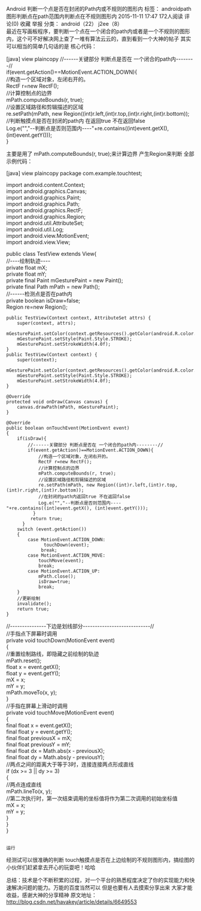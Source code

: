 Android 判断一个点是否在封闭的Path内或不规则的图形内
标签： androidpath图形判断点在path范围内判断点在不规则图形内
2015-11-11 17:47 172人阅读 评论(0) 收藏 举报
 分类： android（22）  j2ee（8）  
最近在写画板程序，要判断一个点在一个闭合的path内或者是一个不规则的图形内，这个可不好解决网上查了一堆有算法云云的，直到看到一个大神的帖子 其实可以相当的简单几句话的是 核心代码：

[java] view plaincopy
//------关键部分 判断点是否在 一个闭合的path内--------//  
            if(event.getAction()==MotionEvent.ACTION_DOWN){  
                //构造一个区域对象，左闭右开的。    
                RectF r=new RectF();    
                //计算控制点的边界    
                mPath.computeBounds(r, true);    
                //设置区域路径和剪辑描述的区域    
                re.setPath(mPath, new Region((int)r.left,(int)r.top,(int)r.right,(int)r.bottom));    
                //判断触摸点是否在封闭的path内 在返回true 不在返回false  
                Log.e("","--判断点是否则范围内----"+re.contains((int)event.getX(), (int)event.getY()));  
              }    

主要是用了 mPath.computeBounds(r, true);来计算边界 产生Region来判断
 全部示例代码：

  

[java] view plaincopy
package com.example.touchtest;  
   
import android.content.Context;  
import android.graphics.Canvas;  
import android.graphics.Paint;  
import android.graphics.Path;  
import android.graphics.RectF;  
import android.graphics.Region;  
import android.util.AttributeSet;  
import android.util.Log;  
import android.view.MotionEvent;  
import android.view.View;   
  
public class TestView extends View{   
     //----绘制轨迹----  
    private float mX;    
    private float mY;     
    private final Paint mGesturePaint = new Paint();    
    private final Path mPath = new Path();    
    //------检测点是否在path内  
    private boolean isDraw=false;  
    Region re=new Region();  
      
    public TestView(Context context, AttributeSet attrs) {  
        super(context, attrs);  
        mGesturePaint.setColor(context.getResources().getColor(android.R.color.holo_green_dark));  
        mGesturePaint.setStyle(Paint.Style.STROKE);   
        mGesturePaint.setStrokeWidth(4.0f);  
    }   
    public TestView(Context context) {  
        super(context);  
        mGesturePaint.setColor(context.getResources().getColor(android.R.color.holo_green_dark));  
        mGesturePaint.setStyle(Paint.Style.STROKE);   
        mGesturePaint.setStrokeWidth(4.0f);  
    }  
      
    @Override  
    protected void onDraw(Canvas canvas) {  
        canvas.drawPath(mPath, mGesturePaint);   
    }   
      
    @Override    
    public boolean onTouchEvent(MotionEvent event)    
    {  
        if(isDraw){  
            //------关键部分 判断点是否在 一个闭合的path内--------//  
            if(event.getAction()==MotionEvent.ACTION_DOWN){  
                //构造一个区域对象，左闭右开的。    
                RectF r=new RectF();    
                //计算控制点的边界    
                mPath.computeBounds(r, true);    
                //设置区域路径和剪辑描述的区域    
                re.setPath(mPath, new Region((int)r.left,(int)r.top,(int)r.right,(int)r.bottom));    
                //在封闭的path内返回true 不在返回false  
                Log.e("","--判断点是否则范围内----"+re.contains((int)event.getX(), (int)event.getY()));  
              }    
             return true;  
          }   
        switch (event.getAction())    
        {    
            case MotionEvent.ACTION_DOWN:     
                  touchDown(event);  
                 break;    
            case MotionEvent.ACTION_MOVE:    
                touchMove(event);    
                break;  
            case MotionEvent.ACTION_UP:   
                mPath.close();   
                isDraw=true;   
                break;  
        }    
        //更新绘制    
        invalidate();    
        return true;   
    }   
      
  //---------------下边是划线部分----------------------------//    
    //手指点下屏幕时调用    
    private void touchDown(MotionEvent event)    
    {     
        //重置绘制路线，即隐藏之前绘制的轨迹    
        mPath.reset();    
        float x = event.getX();    
        float y = event.getY();   
        mX = x;    
        mY = y;      
        mPath.moveTo(x, y);    
    }     
    //手指在屏幕上滑动时调用    
   private void touchMove(MotionEvent event)    
    {    
        final float x = event.getX();    
        final float y = event.getY();     
        final float previousX = mX;    
        final float previousY = mY;     
        final float dx = Math.abs(x - previousX);    
        final float dy = Math.abs(y - previousY);   
        //两点之间的距离大于等于3时，连接连接两点形成直线    
        if (dx >= 3 || dy >= 3)    
        {    
            //两点连成直线    
            mPath.lineTo(x, y);     
            //第二次执行时，第一次结束调用的坐标值将作为第二次调用的初始坐标值    
            mX = x;    
            mY = y;    
        }    
    }    
}  

                                                                               运行
经测试可以很准确的判断 touch触摸点是否在上边绘制的不规则图形内，搞绘图的小伙伴们赶紧拿去开心的玩耍吧！哈哈

总结：技术是个不断积累的过程，对一个平台的熟悉程度决定了你的实现能力和快速解决问题的能力。万能的百度当然可以 但是也要有人去摸索分享出来 大家才能收益，感谢大神的分享精神 原文地址：http://blog.csdn.net/havakey/article/details/6649553 
